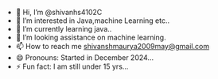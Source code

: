 - 👋 Hi, I’m @shivanhs4102C
- 👀 I’m interested in Java,machine Learning etc..
- 🌱 I’m currently learning java..
- 💞️ I’m looking assistance on machine learning.
- 📫 How to reach me shivanshmaurya2009may@gmail.com
- 😄 Pronouns: Started in December 2024...
- ⚡ Fun fact: I am still under 15 yrs...

<!---
shivanhs4102C/shivanhs4102C is a ✨ special ✨ repository because its `README.md` (this file) appears on your GitHub profile.
You can click the Preview link to take a look at your changes.
--->

